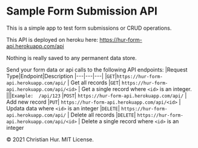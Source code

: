 # Sample Form Submission API

This is a simple app to test form submissions or CRUD operations.

This API is deployed on heroku here:  https://hur-form-api.herokuapp.com/api

Nothing is really saved to any permanent data store.

Send your form data or api calls to the following API endpoints:
|Request Type|Endpoint|Description
|---|---|---|
|`GET`|`https://hur-form-api.herokuapp.com/api/` | Get all records
|`GET`| `https://hur-form-api.herokuapp.com/api/<id>` | Get a single record where `<id>` is an integer.  
|||```Example:  /api/123```
|`POST`| `https://hur-form-api.herokuapp.com/api/` | Add new record
|`PUT`| `https://hur-form-api.herokuapp.com/api/<id>` | Updata data where `<id>` is an integer
|`DELETE`| `https://hur-form-api.herokuapp.com/api/` | Delete all records
|`DELETE`| `https://hur-form-api.herokuapp.com/api/<id>` | Delete a single record where `<id>` is an integer

© 2021 Christian Hur. MIT License.
